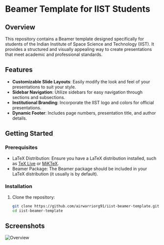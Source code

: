 # Beamer Template for IIST Students

## Overview

This repository contains a Beamer template designed specifically for students of the Indian Institute of Space Science and Technology (IIST). It provides a structured and visually appealing way to create presentations that meet academic and professional standards.

## Features

- **Customizable Slide Layouts**: Easily modify the look and feel of your presentations to suit your style.
- **Sidebar Navigation**: Utilize sidebars for easy navigation through sections and subsections.
- **Institutional Branding**: Incorporate the IIST logo and colors for official presentations.
- **Dynamic Footer**: Includes page numbers, presentation title, and author details.

## Getting Started

### Prerequisites

- LaTeX Distribution: Ensure you have a LaTeX distribution installed, such as [TeX Live](https://www.tug.org/texlive/) or [MiKTeX](https://miktex.org/).
- Beamer Package: The Beamer package should be included in your LaTeX distribution (it usually is by default).

### Installation

1. Clone the repository:

   ```bash
   git clone https://github.com/airwarriorg91/iist-beamer-template.git
   cd iist-beamer-template


## Screenshots

![Overview](sample.jpeg)

